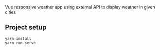 Vue responsive weather app using external API to display weather in given cities 

## Project setup
```
yarn install
yarn run serve